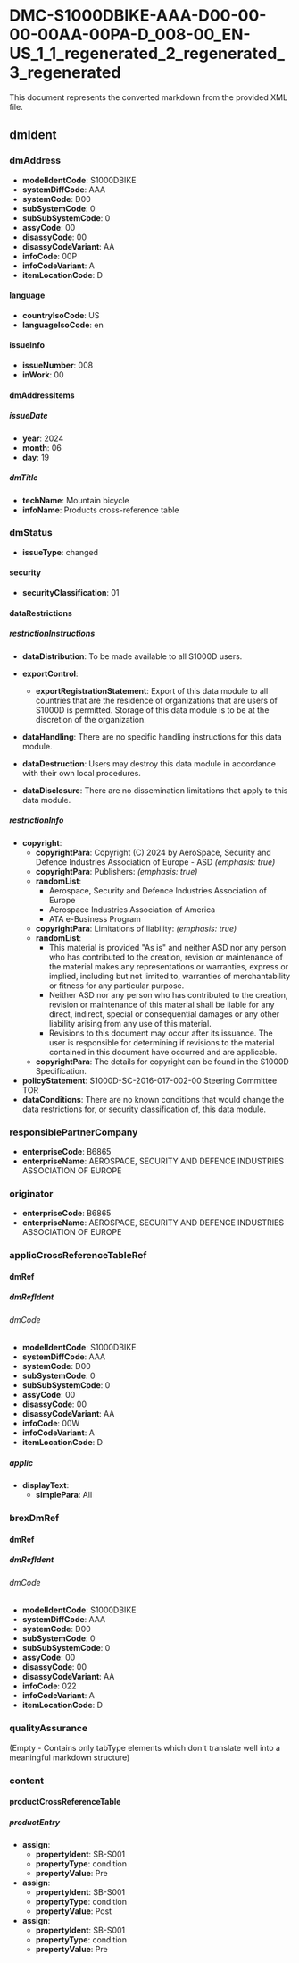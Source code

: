 # DMC-S1000DBIKE-AAA-D00-00-00-00AA-00PA-D_008-00_EN-US_1_1_regenerated_2_regenerated_3_regenerated

This document represents the converted markdown from the provided XML file.

## dmIdent

### dmAddress

*   **modelIdentCode**: S1000DBIKE
*   **systemDiffCode**: AAA
*   **systemCode**: D00
*   **subSystemCode**: 0
*   **subSubSystemCode**: 0
*   **assyCode**: 00
*   **disassyCode**: 00
*   **disassyCodeVariant**: AA
*   **infoCode**: 00P
*   **infoCodeVariant**: A
*   **itemLocationCode**: D

#### language

*   **countryIsoCode**: US
*   **languageIsoCode**: en

#### issueInfo

*   **issueNumber**: 008
*   **inWork**: 00

#### dmAddressItems

##### issueDate

*   **year**: 2024
*   **month**: 06
*   **day**: 19

##### dmTitle

*   **techName**: Mountain bicycle
*   **infoName**: Products cross-reference table

### dmStatus

*   **issueType**: changed

#### security

*   **securityClassification**: 01

#### dataRestrictions

##### restrictionInstructions

*   **dataDistribution**: To be made available to all S1000D users.
*   **exportControl**:
    *   **exportRegistrationStatement**: Export of this data module to all countries that are the residence of organizations that are users of S1000D is permitted. Storage of this data module is to be at the discretion of the organization.

*   **dataHandling**: There are no specific handling instructions for this data module.
*   **dataDestruction**: Users may destroy this data module in accordance with their own local procedures.
*   **dataDisclosure**: There are no dissemination limitations that apply to this data module.

##### restrictionInfo

*   **copyright**:
    *   **copyrightPara**: Copyright (C) 2024 by AeroSpace, Security and Defence Industries Association of Europe - ASD *(emphasis: true)*
    *   **copyrightPara**: Publishers: *(emphasis: true)*
    *   **randomList**:
        *   Aerospace, Security and Defence Industries Association of Europe
        *   Aerospace Industries Association of America
        *   ATA e-Business Program
    *   **copyrightPara**: Limitations of liability: *(emphasis: true)*
    *   **randomList**:
        *   This material is provided "As is" and neither ASD nor any person who has contributed to the creation, revision or maintenance of the material makes any representations or warranties, express or implied, including but not limited to, warranties of merchantability or fitness for any particular purpose.
        *   Neither ASD nor any person who has contributed to the creation, revision or maintenance of this material shall be liable for any direct, indirect, special or consequential damages or any other liability arising from any use of this material.
        *   Revisions to this document may occur after its issuance. The user is responsible for determining if revisions to the material contained in this document have occurred and are applicable.
    *   **copyrightPara**: The details for copyright can be found in the S1000D Specification.
*   **policyStatement**: S1000D-SC-2016-017-002-00 Steering Committee TOR
*   **dataConditions**: There are no known conditions that would change the data restrictions for, or security classification of, this data module.

### responsiblePartnerCompany

*   **enterpriseCode**: B6865
*   **enterpriseName**: AEROSPACE, SECURITY AND DEFENCE INDUSTRIES ASSOCIATION OF EUROPE

### originator

*   **enterpriseCode**: B6865
*   **enterpriseName**: AEROSPACE, SECURITY AND DEFENCE INDUSTRIES ASSOCIATION OF EUROPE

### applicCrossReferenceTableRef

#### dmRef

##### dmRefIdent

###### dmCode

*   **modelIdentCode**: S1000DBIKE
*   **systemDiffCode**: AAA
*   **systemCode**: D00
*   **subSystemCode**: 0
*   **subSubSystemCode**: 0
*   **assyCode**: 00
*   **disassyCode**: 00
*   **disassyCodeVariant**: AA
*   **infoCode**: 00W
*   **infoCodeVariant**: A
*   **itemLocationCode**: D

##### applic

*   **displayText**:
    *   **simplePara**: All

### brexDmRef

#### dmRef

##### dmRefIdent

###### dmCode

*   **modelIdentCode**: S1000DBIKE
*   **systemDiffCode**: AAA
*   **systemCode**: D00
*   **subSystemCode**: 0
*   **subSubSystemCode**: 0
*   **assyCode**: 00
*   **disassyCode**: 00
*   **disassyCodeVariant**: AA
*   **infoCode**: 022
*   **infoCodeVariant**: A
*   **itemLocationCode**: D

### qualityAssurance

(Empty - Contains only tabType elements which don't translate well into a meaningful markdown structure)

### content

#### productCrossReferenceTable

##### productEntry

*   **assign**:
    *   **propertyIdent**: SB-S001
    *   **propertyType**: condition
    *   **propertyValue**: Pre
*   **assign**:
    *   **propertyIdent**: SB-S001
    *   **propertyType**: condition
    *   **propertyValue**: Post
*   **assign**:
    *   **propertyIdent**: SB-S001
    *   **propertyType**: condition
    *   **propertyValue**: Pre